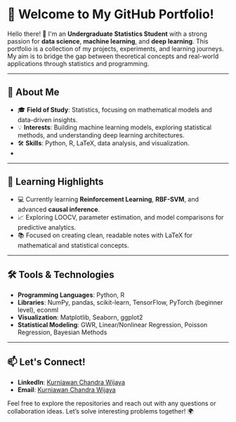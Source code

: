 # 🌟 Welcome to My GitHub Portfolio!

Hello there! 👋 I'm an **Undergraduate Statistics Student** with a strong passion for **data science**, **machine learning**, and **deep learning**. This portfolio is a collection of my projects, experiments, and learning journeys. My aim is to bridge the gap between theoretical concepts and real-world applications through statistics and programming.

---

## 🚀 About Me
- 🎓 **Field of Study**: Statistics, focusing on mathematical models and data-driven insights.
- 💡 **Interests**: Building machine learning models, exploring statistical methods, and understanding deep learning architectures.
- 🛠️ **Skills**: Python, R, LaTeX, data analysis, and visualization.
- 
---

## 🧠 Learning Highlights
- 💻 Currently learning **Reinforcement Learning**, **RBF-SVM**, and advanced **causal inference**.
- 📈 Exploring LOOCV, parameter estimation, and model comparisons for predictive analytics.
- 📚 Focused on creating clean, readable notes with LaTeX for mathematical and statistical concepts.

---

## 🛠️ Tools & Technologies
- **Programming Languages**: Python, R
- **Libraries**: NumPy, pandas, scikit-learn, TensorFlow, PyTorch (beginner level), econml
- **Visualization**: Matplotlib, Seaborn, ggplot2
- **Statistical Modeling**: GWR, Linear/Nonlinear Regression, Poisson Regression, Bayesian Methods

---

## 📫 Let's Connect!
- **LinkedIn**: [Kurniawan Chandra Wijaya](https://www.linkedin.com/in/kurniawan-chandra-wijaya-6b148a2b8/)
- **Email**: [Kurniawan Chandra Wijaya](mailto:kurniawanchandrawi@gmail.com)

Feel free to explore the repositories and reach out with any questions or collaboration ideas. Let’s solve interesting problems together! 🌍
